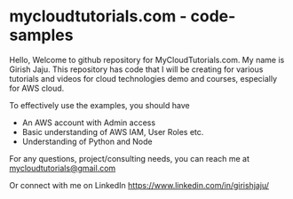 # mycloudtutorials.com - code-samples

Hello, Welcome to github repository for MyCloudTutorials.com. My name is Girish Jaju. This repository has code that I will be creating for various tutorials and videos for cloud technologies demo and courses, especially for AWS cloud.

To effectively use the examples, you should have <br/>
- An AWS account with Admin access <br/>
- Basic understanding of AWS IAM, User Roles etc.
- Understanding of Python and Node


For any questions, project/consulting needs, you can reach me at mycloudtutorials@gmail.com

Or connect with me on LinkedIn https://www.linkedin.com/in/girishjaju/



